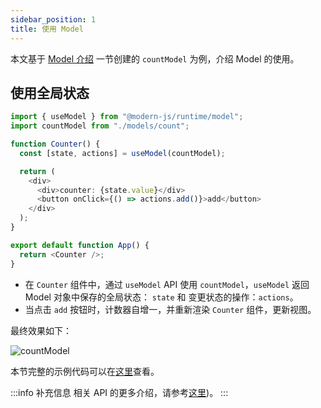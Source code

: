 ```yaml
---
sidebar_position: 1
title: 使用 Model
---
```


本文基于 [Model 介绍](./model-introduction.md) 一节创建的 `countModel` 为例，介绍 Model 的使用。

## 使用全局状态

```ts
import { useModel } from "@modern-js/runtime/model";
import countModel from "./models/count";

function Counter() {
  const [state, actions] = useModel(countModel);

  return (
    <div>
      <div>counter: {state.value}</div>
      <button onClick={() => actions.add()}>add</button>
    </div>
  );
}

export default function App() {
  return <Counter />;
}
```

- 在 `Counter` 组件中，通过 `useModel` API 使用 `countModel`，`useModel` 返回 Model 对象中保存的全局状态： `state` 和 变更状态的操作：`actions`。
- 当点击 `add` 按钮时，计数器自增一，并重新渲染 `Counter` 组件，更新视图。

最终效果如下：

![countModel](https://lf3-static.bytednsdoc.com/obj/eden-cn/eueh7vhojuh/modern/simple-count-model.gif)

本节完整的示例代码可以在[这里](https://github.com/modern-js-dev/modern-js-examples/tree/main/series/tutorials/runtime-api/model/counter-model)查看。

:::info 补充信息
相关 API 的更多介绍，请参考[这里](/docs/apis/app/runtime/model/model_))。
:::
